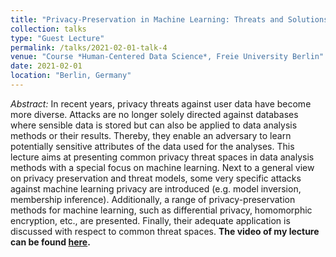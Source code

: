 ```yaml
---
title: "Privacy-Preservation in Machine Learning: Threats and Solutions"
collection: talks
type: "Guest Lecture"
permalink: /talks/2021-02-01-talk-4
venue: "Course *Human-Centered Data Science*, Freie University Berlin"
date: 2021-02-01
location: "Berlin, Germany"
---
```


*Abstract:* In recent years, privacy threats against user data have become more diverse.
Attacks are no longer solely directed against databases where sensible data is stored but can also be applied to data analysis methods or their results.
Thereby, they enable an adversary to learn potentially sensitive attributes of the data used for the analyses. 
This lecture aims at presenting common privacy threat spaces in data analysis methods with a special focus on machine learning. 
Next to a general view on privacy preservation and threat models, some very specific attacks against machine learning privacy are introduced (e.g. model inversion, membership inference).
Additionally, a range of privacy-preservation methods for machine learning, such as differential privacy, homomorphic encryption, etc., are presented.
Finally, their adequate application is discussed with respect to common threat spaces.
**The video of my lecture can be found [here](https://www.youtube.com/watch?v=DsXJoMbNY_w).**
